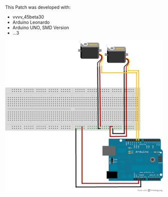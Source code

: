 This Patch was developed with:
* vvvv_45beta30
* Arduino Leonardo
* Arduino UNO, SMD Version
* ...3

![imagename](div/Servomotor.png)
